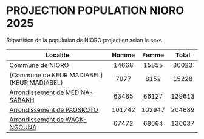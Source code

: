 # PROJECTION POPULATION NIORO 2025
	
Répartition de la population de NIORO projection selon le sexe
	
| Localite  | Homme | Femme | Total |
| --------- |:-----:|:-----:|:-----:|
| [Commune de NIORO](NIORO) | 14668 | 15355 | 30023 |
| [Commune de KEUR MADIABEL](KEUR MADIABEL) | 7077 | 8152 | 15228 |
| [Arrondissement de MEDINA-SABAKH](MEDINA-SABAKH) | 63485 | 66127 | 129613 |
| [Arrondissement de PAOSKOTO](PAOSKOTO) | 101742 | 102947 | 204689 |
| [Arrondissement de WACK-NGOUNA](WACK-NGOUNA) | 67472 | 68564 | 136037 |

